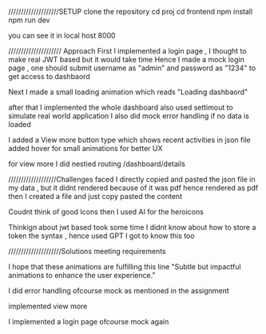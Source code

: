 ////////////////////SETUP
clone the repository
cd proj
cd frontend
npm install
npm run dev

you can see it in local host 8000

///////////////////// Approach
First I implemented a login page , I thought to make real JWT based but it would take time
Hence I made a mock login page , one should submit username as "admin" and password as "1234" to get access to dashbaord

Next I made a small loading animation
which reads "Loading dashbaord"

after that I implemented the whole dashboard also used settimout to simulate real world application
I also did mock error handling if no data is loaded

I added a View more button type which shows recent activities in json file
added hover for small animations for better UX

for view more I did nestied routing /dashboard/details

///////////////////Challenges faced
I directly copied and pasted the json file in my data , but it didnt rendered because of
it was pdf hence rendered as pdf
then I created a file and just copy pasted the content

Coudnt think of good Icons then I used AI for the heroicons

Thinkign about jwt based took some time I didnt know about how to store a token the syntax , hence used GPT
I got to know this too

/////////////////////Solutions meeting requirements

I hope that these animations are fulfilling this line "Subtle but impactful animations to enhance the user
experience."

I did error handling ofcourse mock as mentioned in the assignment

implemented view more

I implemented a login page ofcourse mock again
